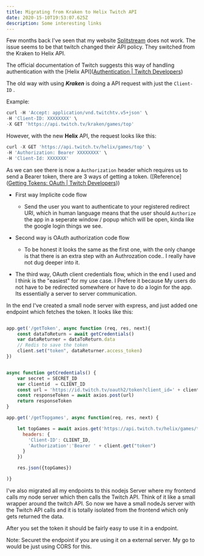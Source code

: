 ```yaml
---
title: Migrating from Kraken to Helix Twitch API
date: 2020-15-10T19:53:07.625Z
description: Some interesting links
---
```


Few months back I've seen that my website [Splitstream](https://splitstream.net/) does not work. The issue seems to be that twitch changed their API policy. They switched from the Kraken to Helix API.

The official documentation of Twitch suggests this way of handling authentication with the [Helix API]([Authentication | Twitch Developers](https://dev.twitch.tv/docs/authentication))

The old way with using **_Kraken_** is doing a API request with just the `Client-ID` .

Example:

```javascript
curl -H 'Accept: application/vnd.twitchtv.v5+json' \
-H 'Client-ID: XXXXXXXX' \
-X GET 'https://api.twitch.tv/kraken/games/top'
```

However, with the new **Helix** API, the request looks like this:

```javascript
curl -X GET 'https://api.twitch.tv/helix/games/top' \
-H 'Authorization: Bearer XXXXXXXX' \
-H 'Client-Id: XXXXXXX'
```

As we can see there is now a `Authorization` header which requires us to send a Bearer token, there are 3 ways of getting a token. ([Reference]([Getting Tokens: OAuth | Twitch Developers](https://dev.twitch.tv/docs/authentication/getting-tokens-oauth)))

- First way Implicite code flow

  - Send the user you want to authenticate to your registered redirect URI, which in human language means that the user should `Authorize` the app in a seperate window / popup which will be open, kinda like the google login things we see.

- Second way is OAuth authorization code flow

  - To be honest it looks the same as the first one, with the only change is that there is an extra step with an Authrozation code.. I really have not dug deeper into it.

- The third way, OAuth client credentials flow, which in the end I used and I think is the "easiest" for my use case. I Prefere it because My users do not have to be redirected somewhere or have to do a login for the app. Its essentially a server to server communication.

In the end I've created a small node server with express, and just added one endpoint which fetches the token. It looks like this:

```javascript

app.get('/getToken', async function (req, res, next){
    const dataToReturn = await getCredentials()
    var dataReturner = dataToReturn.data
    // Redis to save the token
    client.set("token", dataReturner.access_token)
})


async function getCredentials() {
    var secret = SECRET_ID
    var clientid  = CLIENT_ID
    const url = 'https://id.twitch.tv/oauth2/token?client_id=' + clientid + '&client_secret=' + secret + '&grant_type=client_credentials'
    const responseToken = await axios.post(url)
    return responseToken
}

app.get('/getTopgames', async function(req, res, next) {

    let topGames = await axios.get('https://api.twitch.tv/helix/games/top?first=5', {
      headers: {
        'Client-ID': CLIENT_ID,
        'Authorization':'Bearer ' + client.get("token")
      }
    })

    res.json({topGames})

)}

```

I've also migrated all my endpoints to this nodejs Server where my frontend calls my node server which then calls the Twitch API. Think of it like a small wrapper around the twitch API. So now we have a small nodeJs server with the Twitch API calls and it is totally isolated from the frontend which only gets returned the data.

After you set the token it should be fairly easy to use it in a endpoint.

Note: Securet the endpoint if you are using it on a external server. My go to would be just using CORS for this.
